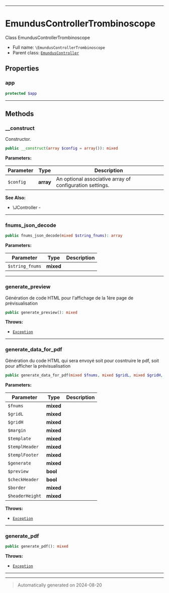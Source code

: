 ***

# EmundusControllerTrombinoscope

Class EmundusControllerTrombinoscope



* Full name: `\EmundusControllerTrombinoscope`
* Parent class: [`EmundusController`](./EmundusController.md)



## Properties


### app



```php
protected $app
```






***

## Methods


### __construct

Constructor.

```php
public __construct(array $config = array()): mixed
```








**Parameters:**

| Parameter | Type | Description |
|-----------|------|-------------|
| `$config` | **array** | An optional associative array of configuration settings. |





**See Also:**

* \JController - 

***

### fnums_json_decode



```php
public fnums_json_decode(mixed $string_fnums): array
```








**Parameters:**

| Parameter | Type | Description |
|-----------|------|-------------|
| `$string_fnums` | **mixed** |  |





***

### generate_preview

Génération de code HTML pour l'affichage de la 1ère page de prévisualisation

```php
public generate_preview(): mixed
```











**Throws:**

- [`Exception`](./Exception.md)



***

### generate_data_for_pdf

Génération du code HTML qui sera envoyé soit pour cosntruire le pdf, soit pour afficher la prévisualisation

```php
public generate_data_for_pdf(mixed $fnums, mixed $gridL, mixed $gridH, mixed $margin, mixed $template, mixed $templHeader, mixed $templFooter, mixed $generate, bool $preview = false, bool $checkHeader = false, mixed $border = null, mixed $headerHeight = null): string
```








**Parameters:**

| Parameter | Type | Description |
|-----------|------|-------------|
| `$fnums` | **mixed** |  |
| `$gridL` | **mixed** |  |
| `$gridH` | **mixed** |  |
| `$margin` | **mixed** |  |
| `$template` | **mixed** |  |
| `$templHeader` | **mixed** |  |
| `$templFooter` | **mixed** |  |
| `$generate` | **mixed** |  |
| `$preview` | **bool** |  |
| `$checkHeader` | **bool** |  |
| `$border` | **mixed** |  |
| `$headerHeight` | **mixed** |  |




**Throws:**

- [`Exception`](./Exception.md)



***

### generate_pdf



```php
public generate_pdf(): mixed
```











**Throws:**

- [`Exception`](./Exception.md)



***


***
> Automatically generated on 2024-08-20
